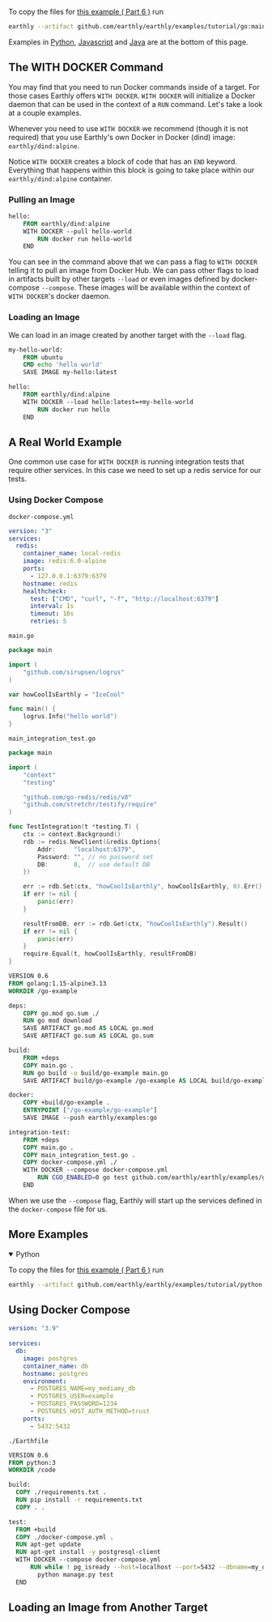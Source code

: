 To copy the files for [this example ( Part 6 )](https://github.com/earthly/earthly/tree/main/examples/tutorial/go/part6) run

```bash
earthly --artifact github.com/earthly/earthly/examples/tutorial/go:main+part6/part6 ./part6
```

Examples in [Python](#more-examples), [Javascript](#more-examples) and [Java](#more-examples) are at the bottom of this page.

## The WITH DOCKER Command

You may find that you need to run Docker commands inside of a target. For those cases Earthly offers `WITH DOCKER`. `WITH DOCKER` will initialize a Docker daemon that can be used in the context of a `RUN` command. Let's take a look at a couple examples. 

Whenever you need to use `WITH DOCKER` we recommend (though it is not required) that you use Earthly's own Docker in Docker (dind) image: `earthly/dind:alpine`.

Notice `WITH DOCKER` creates a block of code that has an `END` keyword. Everything that happens within this block is going to take place within our `earthly/dind:alpine` container.

### Pulling an Image
```Dockerfile
hello:
    FROM earthly/dind:alpine
    WITH DOCKER --pull hello-world
        RUN docker run hello-world
    END

```
You can see in the command above that we can pass a flag to `WITH DOCKER` telling it to pull an image from Docker Hub. We can pass other flags to load in artifacts built by other targets `--load` or even images defined by docker-compose `--compose`. These images will be available within the context of `WITH DOCKER`'s docker daemon.

### Loading an Image
We can load in an image created by another target with the `--load` flag.

```Dockerfile
my-hello-world:
    FROM ubuntu
    CMD echo 'hello world'
    SAVE IMAGE my-hello:latest

hello:
    FROM earthly/dind:alpine
    WITH DOCKER --load hello:latest=+my-hello-world
        RUN docker run hello
    END
```

## A Real World Example

One common use case for `WITH DOCKER` is running integration tests that require other services. In this case we need to set up a redis service for our tests.

### Using Docker Compose

`docker-compose.yml`
```yml
version: "3"
services:
  redis:
    container_name: local-redis
    image: redis:6.0-alpine
    ports:
      - 127.0.0.1:6379:6379
    hostname: redis
    healthcheck:
      test: ["CMD", "curl", "-f", "http://localhost:6379"]
      interval: 1s
      timeout: 10s
      retries: 5

```
`main.go`
```go
package main

import (
	"github.com/sirupsen/logrus"
)

var howCoolIsEarthly = "IceCool"

func main() {
	logrus.Info("hello world")
}
```
`main_integration_test.go`
```go
package main

import (
	"context"
	"testing"

	"github.com/go-redis/redis/v8"
	"github.com/stretchr/testify/require"
)

func TestIntegration(t *testing.T) {
	ctx := context.Background()
	rdb := redis.NewClient(&redis.Options{
		Addr:     "localhost:6379",
		Password: "", // no password set
		DB:       0,  // use default DB
	})

	err := rdb.Set(ctx, "howCoolIsEarthly", howCoolIsEarthly, 0).Err()
	if err != nil {
		panic(err)
	}

	resultFromDB, err := rdb.Get(ctx, "howCoolIsEarthly").Result()
	if err != nil {
		panic(err)
	}
	require.Equal(t, howCoolIsEarthly, resultFromDB)
}
```

```Dockerfile
VERSION 0.6
FROM golang:1.15-alpine3.13
WORKDIR /go-example

deps:
    COPY go.mod go.sum ./
    RUN go mod download
    SAVE ARTIFACT go.mod AS LOCAL go.mod
    SAVE ARTIFACT go.sum AS LOCAL go.sum

build:
    FROM +deps
    COPY main.go .
    RUN go build -o build/go-example main.go
    SAVE ARTIFACT build/go-example /go-example AS LOCAL build/go-example

docker:
    COPY +build/go-example .
    ENTRYPOINT ["/go-example/go-example"]
    SAVE IMAGE --push earthly/examples:go

integration-test:
    FROM +deps
    COPY main.go .
    COPY main_integration_test.go .
    COPY docker-compose.yml ./
    WITH DOCKER --compose docker-compose.yml
        RUN CGO_ENABLED=0 go test github.com/earthly/earthly/examples/go
    END
```
When we use the `--compose` flag, Earthly will start up the services defined in the `docker-compose` file for us. 

## More Examples
<details open>
<summary>Python</summary>

To copy the files for [this example ( Part 6 )](https://github.com/earthly/earthly/tree/main/examples/tutorial/python/part6) run

```bash
earthly --artifact github.com/earthly/earthly/examples/tutorial/python:main+part6/part6 ./part6
```
## Using Docker Compose
```yml
version: "3.9"
   
services:
  db:
    image: postgres
    container_name: db
    hostname: postgres
    environment:
      - POSTGRES_NAME=my_mediamy_db
      - POSTGRES_USER=example
      - POSTGRES_PASSWORD=1234
      - POSTGRES_HOST_AUTH_METHOD=trust
    ports:
      - 5432:5432
```

`./Earthfile`

```Dockerfile
VERSION 0.6
FROM python:3
WORKDIR /code

build:
  COPY ./requirements.txt .
  RUN pip install -r requirements.txt
  COPY . .

test:
  FROM +build
  COPY ./docker-compose.yml .
  RUN apt-get update
  RUN apt-get install -y postgresql-client
  WITH DOCKER --compose docker-compose.yml
      RUN while ! pg_isready --host=localhost --port=5432 --dbname=my_db --username=example; do sleep 1; done ;\
        python manage.py test
  END
```
## Loading an Image from Another Target

</details>
